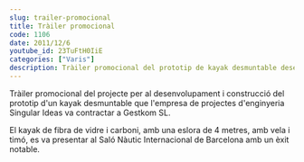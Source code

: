 ```yaml
---
slug: trailer-promocional
title: Tràiler promocional
code: 1106
date: 2011/12/6
youtube_id: 23TuFtH0IiE
categories: ["Varis"]
description: Tràiler promocional del prototip de kayak desmuntable desenvolupat per Singular Ideas i construït per Gestkom SL, presentat amb èxit al Saló Nàutic Internacional de Barcelona.
---
```


Tràiler promocional del projecte per al desenvolupament i construcció del prototip d'un kayak desmuntable que l'empresa de projectes d'enginyeria Singular Ideas va contractar a Gestkom SL.

El kayak de fibra de vidre i carboni, amb una eslora de 4 metres, amb vela i timó, es va presentar al Saló Nàutic Internacional de Barcelona amb un èxit notable.
